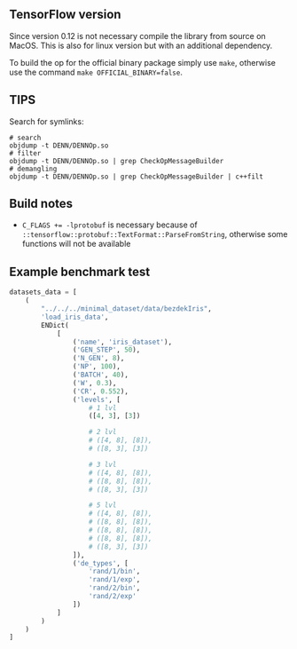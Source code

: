 ## TensorFlow version

Since version 0.12 is not necessary compile the library from source on MacOS. This is also for linux version but with an additional dependency.

To build the op for the official binary package simply use `make`, otherwise use the command `make OFFICIAL_BINARY=false`.

## TIPS

Search for symlinks:

```
# search
objdump -t DENN/DENNOp.so
# filter
objdump -t DENN/DENNOp.so | grep CheckOpMessageBuilder
# demangling
objdump -t DENN/DENNOp.so | grep CheckOpMessageBuilder | c++filt
```

## Build notes

* `C_FLAGS += -lprotobuf` is necessary because of `::tensorflow::protobuf::TextFormat::ParseFromString`, otherwise some functions will not be available

## Example benchmark test

```python
datasets_data = [
    (
        "../../../minimal_dataset/data/bezdekIris",
        'load_iris_data',
        ENDict(
            [
                ('name', 'iris_dataset'),
                ('GEN_STEP', 50),
                ('N_GEN', 8),
                ('NP', 100),
                ('BATCH', 40),
                ('W', 0.3),
                ('CR', 0.552),
                ('levels', [
                    # 1 lvl
                    ([4, 3], [3])

                    # 2 lvl
                    # ([4, 8], [8]),
                    # ([8, 3], [3])

                    # 3 lvl
                    # ([4, 8], [8]),
                    # ([8, 8], [8]),
                    # ([8, 3], [3])

                    # 5 lvl
                    # ([4, 8], [8]),
                    # ([8, 8], [8]),
                    # ([8, 8], [8]),
                    # ([8, 8], [8]),
                    # ([8, 3], [3])
                ]),
                ('de_types', [
                    'rand/1/bin',
                    'rand/1/exp',
                    'rand/2/bin',
                    'rand/2/exp'
                ])
            ]
        )
    )
]
```